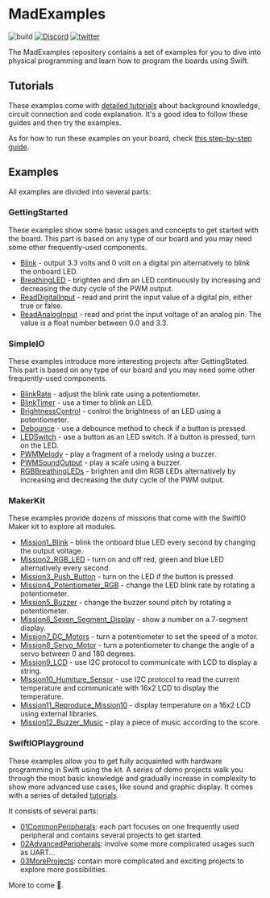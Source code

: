 # MadExamples


![build](https://github.com/madmachineio/MadExamples/actions/workflows/build.yml/badge.svg)
[![Discord](https://img.shields.io/discord/592743353049808899?&logo=Discord&colorB=7289da)](https://madmachine.io/discord)
[![twitter](https://img.shields.io/twitter/follow/madmachineio?label=%40madmachineio&style=social)](https://twitter.com/madmachineio)


The MadExamples repository contains a set of examples for you to dive into physical programming and learn how to program the boards using Swift.

## Tutorials

These examples come with [detailed tutorials](https://docs.madmachine.io/projects/overview) about background knowledge, circuit connection and code explanation. It's a good idea to follow these guides and then try the examples.

As for how to run these examples on your board, check [this step-by-step guide](https://docs.madmachine.io/overview/advanced/run-example).

## Examples

All examples are divided into several parts:

### GettingStarted

These examples show some basic usages and concepts to get started with the board. This part is based on any type of our board and you may need some other frequently-used components.

* [Blink](./Examples/GettingStarted/Blink) - output 3.3 volts and 0 volt on a digital pin alternatively to blink the onboard LED.
* [BreathingLED](./Examples/GettingStarted/BreathingLED) - brighten and dim an LED continuously by increasing and decreasing the duty cycle of the PWM output.
* [ReadDigitalInput](./Examples/GettingStarted/ReadDigitalInput) - read and print the input value of a digital pin, either true or false.
* [ReadAnalogInput](./Examples/GettingStarted/ReadAnalogInput) - read and print the input voltage of an analog pin. The value is a float number between 0.0 and 3.3.


### SimpleIO

These examples introduce more interesting projects after GettingStated. This part is based on any type of our board and you may need some other frequently-used components.

* [BlinkRate](./Examples/SimpleIO/BlinkRate) - adjust the blink rate using a potentiometer.
* [BlinkTimer](./Examples/SimpleIO/BlinkTimer) - use a timer to blink an LED.
* [BrightnessControl](./Examples/SimpleIO/BrightnessControl) - control the brightness of an LED using a potentiometer.
* [Debounce](./Examples/SimpleIO/Debounce) - use a debounce method to check if a button is pressed.
* [LEDSwitch](./Examples/SimpleIO/LEDSwitch) - use a button as an LED switch. If a button is pressed, turn on the LED.
* [PWMMelody](./Examples/SimpleIO/PWMMelody) - play a fragment of a melody using a buzzer.
* [PWMSoundOutput](./Examples/SimpleIO/PWMSoundOutput) - play a scale using a buzzer.
* [RGBBreathingLEDs](./Examples/SimpleIO/RGBBreathingLEDs) - brighten and dim RGB LEDs alternatively by increasing and decreasing the duty cycle of the PWM output.


### MakerKit

These examples provide dozens of missions that come with the SwiftIO Maker kit to explore all modules.

* [Mission1_Blink](./Examples/MakerKit/Mission1_Blink) - blink the onboard blue LED every second by changing the output voltage.
* [Mission2_RGB_LED](./Examples/MakerKit/Mission2_RGB_LED) - turn on and off red, green and blue LED alternatively every second.
* [Mission3_Push_Button](./Examples/MakerKit/Mission3_Push_Button) - turn on the LED if the button is pressed.
* [Mission4_Potentiometer_RGB](./Examples/MakerKit/Mission4_Potentiometer_RGB) - change the LED blink rate by rotating a potentiometer.
* [Mission5_Buzzer](./Examples/MakerKit/Mission5_Buzzer) - change the buzzer sound pitch by rotating a potentiometer.
* [Mission6_Seven_Segment_Display](./Examples/MakerKit/Mission6_Seven_Segment_Display) - show a number on a 7-segment display.
* [Mission7_DC_Motors](./Examples/MakerKit/Mission7_DC_Motors) - turn a potentiometer to set the speed of a motor.
* [Mission8_Servo_Motor](./Examples/MakerKit/Mission8_Servo_Motor) - turn a potentiometer to change the angle of a servo between 0 and 180 degrees.
* [Mission9_LCD](./Examples/MakerKit/Mission9_LCD) - use I2C protocol to communicate with LCD to display a string.
* [Mission10_Humiture_Sensor](./Examples/MakerKit/Mission10_Humiture_Sensor) - use I2C protocol to read the current temperature and communicate with 16x2 LCD to display the temperature.
* [Mission11_Reproduce_Mission10](./Examples/MakerKit/Mission11_Reproduce_Mission10) - display temperature on a 16x2 LCD using external libraries.
* [Mission12_Buzzer_Music](./Examples/MakerKit/Mission12_Buzzer_Music) - play a piece of music according to the score.


### SwiftIOPlayground

These examples allow you to get fully acquainted with hardware programming in Swift using the kit. A series of demo projects walk you through the most basic knowledge and gradually increase in complexity to show more advanced use cases, like sound and graphic display. It comes with a series of detailed [tutorials](https://docs.madmachine.io/learn/introduction).

It consists of several parts:
* [01CommonPeripherals](./Examples/SwiftIOPlayground/01CommonPeripherals): each part focuses on one frequently used peripheral and contains several projects to get started.
* [02AdvancedPeripherals](./Examples/SwiftIOPlayground/02AdvancedPeripherals): involve some more complicated usages such as UART...
* [03MoreProjects](./Examples/SwiftIOPlayground/03MoreProjects): contain more complicated and exciting projects to explore more possibilities.

More to come 👀. 